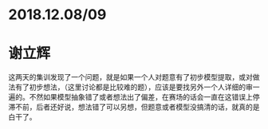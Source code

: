  # 2018.12.08/09
 
 # 谢立辉 
 
 这两天的集训发现了一个问题，就是如果一个人对题意有了初步模型提取，或对做法有了初步想法，（这里讨论都是比较难的题），应该是要找另外一个人详细的审一遍的。不然如果模型抽象错了或者想法出了偏差，在赛场的话会一直在这错误上停滞不前，后者还好说，想法错了可以另想，但题意或者模型没搞清的话，就真的是白干了。

